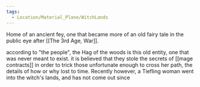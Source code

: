 ```yaml
---
tags:
  - Location/Material_Plane/WitchLands
---
```

Home of an ancient fey, one that became more of an old fairy tale in the public eye after [[The 3rd Age, War]]. 

according to "the people", the Hag of the woods is this old entity, one that was never meant to exist. it is believed that they stole the secrets of [[mage contracts]] in order to trick those unfortunate enough to cross her path, the details of how or why lost to time. Recently however, a Tiefling woman went into the witch's lands, and has not come out since